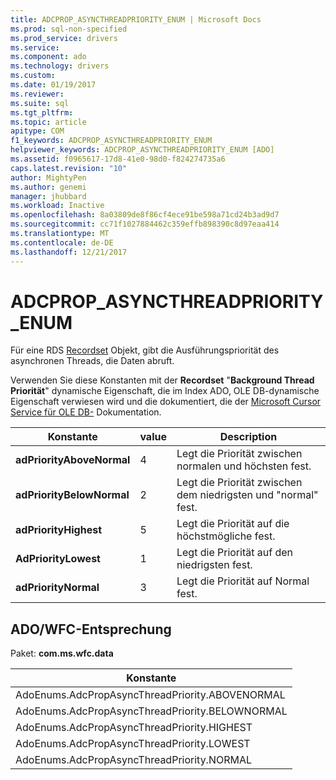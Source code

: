 ```yaml
---
title: ADCPROP_ASYNCTHREADPRIORITY_ENUM | Microsoft Docs
ms.prod: sql-non-specified
ms.prod_service: drivers
ms.service: 
ms.component: ado
ms.technology: drivers
ms.custom: 
ms.date: 01/19/2017
ms.reviewer: 
ms.suite: sql
ms.tgt_pltfrm: 
ms.topic: article
apitype: COM
f1_keywords: ADCPROP_ASYNCTHREADPRIORITY_ENUM
helpviewer_keywords: ADCPROP_ASYNCTHREADPRIORITY_ENUM [ADO]
ms.assetid: f0965617-17d8-41e0-98d0-f824274735a6
caps.latest.revision: "10"
author: MightyPen
ms.author: genemi
manager: jhubbard
ms.workload: Inactive
ms.openlocfilehash: 8a03809de8f86cf4ece91be598a71cd24b3ad9d7
ms.sourcegitcommit: cc71f1027884462c359effb898390c8d97eaa414
ms.translationtype: MT
ms.contentlocale: de-DE
ms.lasthandoff: 12/21/2017
---
```

# <a name="adcpropasyncthreadpriorityenum"></a>ADCPROP_ASYNCTHREADPRIORITY_ENUM
Für eine RDS [Recordset](../../../ado/reference/ado-api/recordset-object-ado.md) Objekt, gibt die Ausführungspriorität des asynchronen Threads, die Daten abruft.  
  
 Verwenden Sie diese Konstanten mit der **Recordset** "**Background Thread Priorität**" dynamische Eigenschaft, die im Index ADO, OLE DB-dynamische Eigenschaft verwiesen wird und die dokumentiert, die der [ Microsoft Cursor Service für OLE DB-](../../../ado/guide/appendixes/microsoft-cursor-service-for-ole-db-ado-service-component.md) Dokumentation.  
  
|Konstante|value|Description|  
|--------------|-----------|-----------------|  
|**adPriorityAboveNormal**|4|Legt die Priorität zwischen normalen und höchsten fest.|  
|**adPriorityBelowNormal**|2|Legt die Priorität zwischen dem niedrigsten und "normal" fest.|  
|**adPriorityHighest**|5|Legt die Priorität auf die höchstmögliche fest.|  
|**AdPriorityLowest**|1|Legt die Priorität auf den niedrigsten fest.|  
|**adPriorityNormal**|3|Legt die Priorität auf Normal fest.|  
  
## <a name="adowfc-equivalent"></a>ADO/WFC-Entsprechung  
 Paket: **com.ms.wfc.data**  
  
|Konstante|  
|--------------|  
|AdoEnums.AdcPropAsyncThreadPriority.ABOVENORMAL|  
|AdoEnums.AdcPropAsyncThreadPriority.BELOWNORMAL|  
|AdoEnums.AdcPropAsyncThreadPriority.HIGHEST|  
|AdoEnums.AdcPropAsyncThreadPriority.LOWEST|  
|AdoEnums.AdcPropAsyncThreadPriority.NORMAL|

